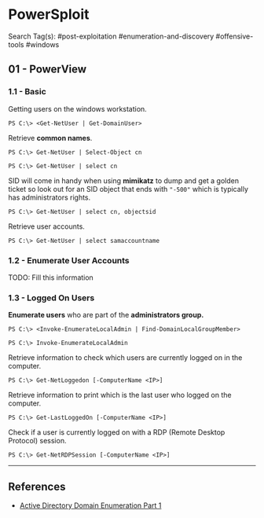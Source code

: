 # PowerSploit

Search Tag(s): #post-exploitation #enumeration-and-discovery #offensive-tools #windows

## 01 - PowerView

### 1.1 - Basic

Getting users on the windows workstation.

```
PS C:\> <Get-NetUser | Get-DomainUser>
```

Retrieve **common names**.

```
PS C:\> Get-NetUser | Select-Object cn

PS C:\> Get-NetUser | select cn
```

SID will come in handy when using **mimikatz** to dump and get a golden ticket so look out for an SID object that ends with `"-500"` which is typically has administrators rights.

```
PS C:\> Get-NetUser | select cn, objectsid
```

Retrieve user accounts.

```
PS C:\> Get-NetUser | select samaccountname
```

### 1.2 - Enumerate User Accounts

TODO: Fill this information

### 1.3 - Logged On Users

**Enumerate users** who are part of the **administrators group.**

```
PS C:\> <Invoke-EnumerateLocalAdmin | Find-DomainLocalGroupMember>

PS C:\> Invoke-EnumerateLocalAdmin
```

Retrieve information to check which users are currently logged on in the computer.

```
PS C:\> Get-NetLoggedon [-ComputerName <IP>]
```

Retrieve information to print which is the last user who logged on the computer.

```
PS C:\> Get-LastLoggedOn [-ComputerName <IP>]
```

Check if a user is currently logged on with a RDP (Remote Desktop Protocol) session.

```
PS C:\> Get-NetRDPSession [-ComputerName <IP>]
```

---
## References

- [Active Directory Domain Enumeration Part 1](https://nored0x.github.io/red-teaming/active-directory-domain-enumeration-part-1/)